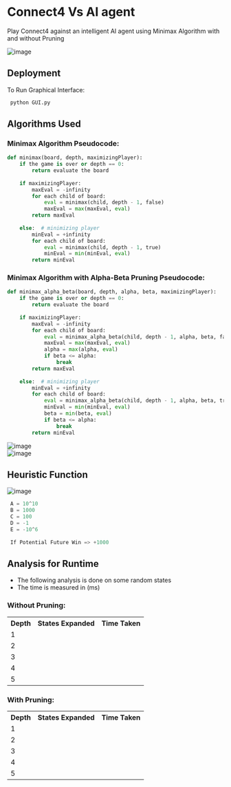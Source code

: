 # Connect4 Vs AI agent
Play Connect4 against an intelligent AI agent using Minimax Algorithm with and without Pruning

![image](https://storage.googleapis.com/kaggle-media/learn/images/EZKHxyy.png)

## Deployment

To Run Graphical Interface:
 ```bash
  python GUI.py
 ```

## Algorithms Used

### Minimax Algorithm Pseudocode:
  
```python
def minimax(board, depth, maximizingPlayer):
    if the game is over or depth == 0:
        return evaluate the board
    
    if maximizingPlayer:
        maxEval = -infinity
        for each child of board:
            eval = minimax(child, depth - 1, false)
            maxEval = max(maxEval, eval)
        return maxEval
    
    else:  # minimizing player
        minEval = +infinity
        for each child of board:
            eval = minimax(child, depth - 1, true)
            minEval = min(minEval, eval)
        return minEval
 ```

### Minimax Algorithm with Alpha-Beta Pruning Pseudocode:
  
```python
def minimax_alpha_beta(board, depth, alpha, beta, maximizingPlayer):
    if the game is over or depth == 0:
        return evaluate the board
    
    if maximizingPlayer:
        maxEval = -infinity
        for each child of board:
            eval = minimax_alpha_beta(child, depth - 1, alpha, beta, false)
            maxEval = max(maxEval, eval)
            alpha = max(alpha, eval)
            if beta <= alpha:
                break
        return maxEval
    
    else:  # minimizing player
        minEval = +infinity
        for each child of board:
            eval = minimax_alpha_beta(child, depth - 1, alpha, beta, true)
            minEval = min(minEval, eval)
            beta = min(beta, eval)
            if beta <= alpha:
                break
        return minEval
```
![image](https://storage.googleapis.com/kaggle-media/learn/images/BrRe7Bu.png)
<br>
![image](https://storage.googleapis.com/kaggle-media/learn/images/bWezUC3.png)

## Heuristic Function

![image](https://storage.googleapis.com/kaggle-media/learn/images/FBoWr2f.png)

```python
 A = 10^10
 B = 1000
 C = 100
 D = -1
 E = -10^6
 
 If Potential Future Win => +1000 
```

## Analysis for Runtime
- The following analysis is done on some random states
- The time is measured in (ms)

### Without Pruning:
<table align="center">
  <tr>
    <th>Depth</th>
    <th>States Expanded</th>
    <th>Time Taken</th>

  </tr>
  <tr>
    <td>1</td>
    <td></td>
    <td></td>
  </tr>
  <tr>
    <td>2</td>
    <td></td>
    <td></td>
  </tr>
  <tr>
    <td>3</td>
    <td></td>
    <td></td>
  </tr>
  <tr>
    <td>4</td>
    <td></td>
    <td></td>
  </tr>
  <tr>
    <td>5</td>
    <td></td>
    <td></td>
  </tr>
</table>

### With Pruning:

<table align="center">
  <tr>
    <th>Depth</th>
    <th>States Expanded</th>
    <th>Time Taken</th>
  </tr>
  <tr>
    <td>1</td>
    <td></td>
    <td></td>
  </tr>
  <tr>
    <td>2</td>
    <td></td>
    <td></td>
  </tr>
  <tr>
    <td>3</td>
    <td></td>
    <td></td>
  </tr>
  <tr>
    <td>4</td>
    <td></td>
    <td></td>
  </tr>
  <tr>
    <td>5</td>
    <td></td>
    <td></td>
  </tr>
</table>